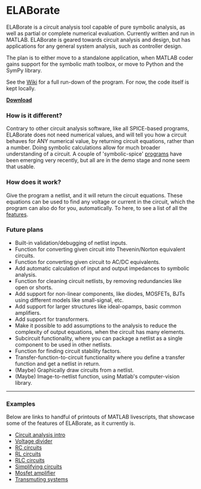 # **ELABorate**
ELABorate is a circuit analysis tool capable of pure symbolic analysis, as well as partial or complete numerical evaluation. Currently written and run in MATLAB. ELABorate is geared towards circuit analysis and design, but has applications for any general system analysis, such as controller design.

The plan is to either move to a standalone application, when MATLAB coder gains support for the symbolic math toolbox, or move to Python and the SymPy library.

See the [Wiki](https://github.com/NicklasVraa/ELABorate/wiki/) for a full run-down of the program. For now, the code itself is kept locally.

[**Download**](https://github.com/NicklasVraa/ELABorate/raw/master/dist/ELABorate.mltbx)


### **How is it different?**
Contrary to other circuit analysis software, like all SPICE-based programs, ELABorate does not need numerical values, and will tell you how a circuit behaves for ANY numerical value, by returning circuit equations, rather than a number. Doing symbolic calculations allow for much broader understanding of a circuit. A couple of 'symbolic-spice' [programs](https://www.egr.msu.edu/~wierzba/index_Page533.htm) have been emerging very recently, but all are in the demo stage and none seem that usable.

### **How does it work?**
Give the program a netlist, and it will return the circuit equations. These equations can be used to find any voltage or current in the circuit, which the program can also do for you, automatically. To here, to see a list of all the [features](https://github.com/NicklasVraa/ELABorate/wiki/2.-Overview-of-Features).

### **Future plans**
- Built-in validation/debugging of netlist inputs.
- Function for converting given circuit into Thevenin/Norton equivalent circuits.
- Function for converting given circuit to AC/DC equivalents.
- Add automatic calculation of input and output impedances to symbolic analysis.
- Function for cleaning circuit netlists, by removing redundancies like open or shorts.
- Add support for non-linear components, like diodes, MOSFETs, BJTs using different models like small-signal, etc.
- Add support for larger structures like ideal-opamps, basic common amplifiers.
- Add support for transformers.
- Make it possible to add assumptions to the analysis to reduce the complexity of output equations, when the circuit has many elements.
- Subcircuit functionality, where you can package a netlist as a single component to be used in other netlists.
- Function for finding circuit stability factors.
- Transfer-function-to-circuit functionality where you define a transfer function and get a netlist in return.
- (Maybe) Graphically draw circuits from a netlist.
- (Maybe) Image-to-netlist function, using Matlab's computer-vision library.

---

### **Examples**
Below are links to handful of printouts of MATLAB livescripts, that showcase some of the features of ELABorate, as it currently is.
- [Circuit analysis intro](https://github.com/NicklasVraa/ELABorate/blob/master/examples/pdfs/s0_circuit_analysis_intro.pdf)
- [Voltage divider](https://github.com/NicklasVraa/ELABorate/blob/master/examples/pdfs/s1_voltage_divider.pdf)
- [RC circuits](https://github.com/NicklasVraa/ELABorate/blob/master/examples/pdfs/s2_rc_circuits.pdf)
- [RL circuits](https://github.com/NicklasVraa/ELABorate/blob/master/examples/pdfs/s3_rl_circuits.pdf)
- [RLC circuits](https://github.com/NicklasVraa/ELABorate/blob/master/examples/pdfs/s4_rlc_circuits.pdf)
- [Simplifying circuits](https://github.com/NicklasVraa/ELABorate/blob/master/examples/pdfs/s5_circuit_simplification.pdf)
- [Mosfet amplifier](https://github.com/NicklasVraa/ELABorate/blob/master/examples/pdfs/s6_mosfet_amps.pdf)
- [Transmuting systems](https://github.com/NicklasVraa/ELABorate/blob/master/examples/pdfs/transmuting_systems.pdf)
